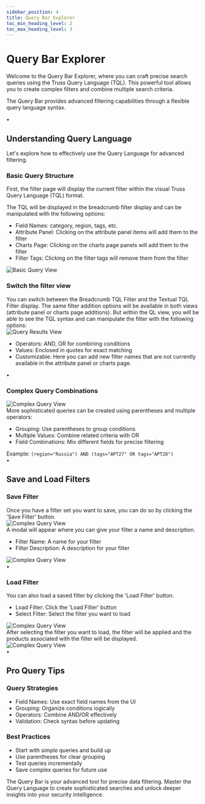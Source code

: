 ```yaml
---
sidebar_position: 4
title: Query Bar Explorer
toc_min_heading_level: 2
toc_max_heading_level: 3
---
```


<div className="text-center">
  <h1 className="text-4xl font-bold mb-4">Query Bar Explorer</h1>
</div>

<div className="text-center mb-12">
  <p className="text-xl text-gray-600 max-w-3xl mx-auto mb-4">
    Welcome to the Query Bar Explorer, where you can craft precise search queries using the Truss Query Language (TQL). This powerful tool allows you to create complex filters and combine multiple search criteria.
  </p>
  <p className="text-xl italic text-gray-600 max-w-3xl mx-auto">
    The Query Bar provides advanced filtering capabilities through a flexible query language syntax.
  </p>
</div>

<div className="relative my-12">
  <div className="absolute inset-0 flex items-center" aria-hidden="true">
    <div className="w-full border-t border-gray-300" />
  </div>
  <div className="relative flex justify-center">
    <span className="bg-white px-3 text-base text-gray-500">•</span>
  </div>
</div>

## Understanding Query Language

<p className="text-lg mb-6">Let's explore how to effectively use the Query Language for advanced filtering.</p>

### Basic Query Structure

<div className="mb-8 text-lg">
  First, the filter page will display the current filter within the visual Truss Query Language (TQL) format.

  The TQL will be displayed in the breadcrumb filter display and can be manipulated with the following options:
  <ul className="list-disc pl-6 my-4">
    <li><span className="font-semibold">Field Names:</span> category, region, tags, etc.</li>
    <li><span className="font-semibold">Attribute Panel:</span> Clicking on the attribute panel items will add them to the filter</li>
    <li><span className="font-semibold">Charts Page:</span> Clicking on the charts page panels will add them to the filter</li>
    <li><span className="font-semibold">Filter Tags:</span> Clicking on the filter tags will remove them from the filter</li>
  </ul>
</div>

<div className="my-6 flex justify-center">
  <img 
    src="/truss-docs/img/15 - Query Language Bar - Changing Filters1.png"
    alt="Basic Query View"
    className="rounded-lg shadow-lg max-h-[500px] object-contain" 
  />
</div>

### Switch the filter view

<div className="mb-8 text-lg">
  You can switch between the Breadcrumb TQL Filter and the Textual TQL Filter display.
  The same filter addition options will be available in both views (attribute panel or charts page additions).
  But within the QL view, you will be able to see the TQL syntax and can manipulate the filter with the following options:
</div>

<div className="my-6 flex justify-center">
  <img 
    src="/truss-docs/img/16 - Query Language Bar - Changing Filters2.png"
    alt="Query Results View"
    className="rounded-lg shadow-lg max-h-[500px] object-contain" 
  />
</div>

<div className="mb-8 text-lg">
  <ul className="list-disc pl-6 my-4">
    <li><span className="font-semibold">Operators:</span> AND, OR for combining conditions</li>
    <li><span className="font-semibold">Values:</span> Enclosed in quotes for exact matching</li>
    <li><span className="font-semibold">Customizable:</span> Here you can add new filter names that are not currently available in the attribute panel or charts page.</li>
  </ul>
</div>

<div className="relative my-12">
  <div className="absolute inset-0 flex items-center" aria-hidden="true">
    <div className="w-full border-t border-gray-300" />
  </div>
  <div className="relative flex justify-center">
    <span className="bg-white px-3 text-base text-gray-500">•</span>
  </div>
</div>

### Complex Query Combinations

<div className="my-6 flex justify-center">
  <img 
    src="/truss-docs/img/17 - Query Language Bar - Complex Filter1.png"
    alt="Complex Query View"
    className="rounded-lg shadow-lg max-h-[500px] object-contain" 
  />
</div>

<div className="mb-8 text-lg">
  More sophisticated queries can be created using parentheses and multiple operators:
  <ul className="list-disc pl-6 my-4">
    <li><span className="font-semibold">Grouping:</span> Use parentheses to group conditions</li>
    <li><span className="font-semibold">Multiple Values:</span> Combine related criteria with OR</li>
    <li><span className="font-semibold">Field Combinations:</span> Mix different fields for precise filtering</li>
  </ul>
  Example: <code>(region="Russia") AND (tags="APT27" OR tags="APT28")</code>
</div>

<div className="relative my-12">
  <div className="absolute inset-0 flex items-center" aria-hidden="true">
    <div className="w-full border-t border-gray-300" />
  </div>
  <div className="relative flex justify-center">
    <span className="bg-white px-3 text-base text-gray-500">•</span>
  </div>
</div>

## Save and Load Filters

### Save Filter
<div className="mb-8 text-lg">
  Once you have a filter set you want to save, you can do so by clicking the 'Save Filter' button.
</div>

<div className="my-6 flex justify-center">
  <img 
    src="/truss-docs/img/18 - Query Language Bar - Save Filter1.png"
    alt="Complex Query View"
    className="rounded-lg shadow-lg max-h-[500px] object-contain" 
  />
</div>

<div className="mb-8 text-lg">
  A modal will appear where you can give your filter a name and description.
  <ul className="list-disc pl-6 my-4">
    <li><span className="font-semibold">Filter Name:</span> A name for your filter</li>
    <li><span className="font-semibold">Filter Description:</span> A description for your filter</li>
  </ul>
</div>

<div className="my-6 flex justify-center">
  <img 
    src="/truss-docs/img/19 - Query Language Bar - Save Filter2.png"
    alt="Complex Query View"
    className="rounded-lg shadow-lg max-h-[500px] object-contain" 
  />
</div>

<div className="relative my-12">
  <div className="absolute inset-0 flex items-center" aria-hidden="true">
    <div className="w-full border-t border-gray-300" />
  </div>
  <div className="relative flex justify-center">
    <span className="bg-white px-3 text-base text-gray-500">•</span>
  </div>
</div>

### Load Filter

<div className="mb-8 text-lg">
  You can also load a saved filter by clicking the 'Load Filter' button.
  <ul className="list-disc pl-6 my-4">
    <li><span className="font-semibold">Load Filter:</span> Click the 'Load Filter' button</li>
    <li><span className="font-semibold">Select Filter:</span> Select the filter you want to load</li>
  </ul>
</div>

<div className="my-6 flex justify-center">
  <img 
    src="/truss-docs/img/20 - Query Language Bar - Load Filter1.png"
    alt="Complex Query View"
    className="rounded-lg shadow-lg max-h-[500px] object-contain" 
  />
</div>

<div className="mb-8 text-lg">
  After selecting the filter you want to load, the filter will be applied and the products associated with the filter will be displayed.
</div>

<div className="my-6 flex justify-center">
  <img 
    src="/truss-docs/img/21 - Query Language Bar - Load Filter2.png"
    alt="Complex Query View"
    className="rounded-lg shadow-lg max-h-[500px] object-contain" 
  />
</div>

<div className="relative my-12">
  <div className="absolute inset-0 flex items-center" aria-hidden="true">
    <div className="w-full border-t border-gray-300" />
  </div>
  <div className="relative flex justify-center">
    <span className="bg-white px-3 text-base text-gray-500">•</span>
  </div>
</div>

## Pro Query Tips

<div className="grid grid-cols-1 md:grid-cols-2 gap-6 my-8">
  <div className="bg-blue-50 p-6 rounded-lg shadow-md border border-green-100 my-6">
    <h3 className="text-xl font-bold mb-4 text-blue-800">Query Strategies</h3>
    <ul className="list-disc pl-6 space-y-2">
      <li><span className="font-semibold">Field Names:</span> Use exact field names from the UI</li>
      <li><span className="font-semibold">Grouping:</span> Organize conditions logically</li>
      <li><span className="font-semibold">Operators:</span> Combine AND/OR effectively</li>
      <li><span className="font-semibold">Validation:</span> Check syntax before updating</li>
    </ul>
  </div>

  <div className="bg-blue-50 p-6 rounded-lg shadow-md border border-green-100 my-6">
    <h3 className="text-xl font-bold mb-4 text-blue-800">Best Practices</h3>
    <ul className="list-disc pl-6 space-y-2">
      <li>Start with simple queries and build up</li>
      <li>Use parentheses for clear grouping</li>
      <li>Test queries incrementally</li>
      <li>Save complex queries for future use</li>
    </ul>
  </div>
</div>

<div className="mt-12 p-6 bg-blue-50 rounded-lg shadow-md border border-blue-100 text-center">
  <p className="text-lg font-medium text-blue-800">
    The Query Bar is your advanced tool for precise data filtering.
    Master the Query Language to create sophisticated searches and unlock deeper insights into your security intelligence.
  </p>
</div>
